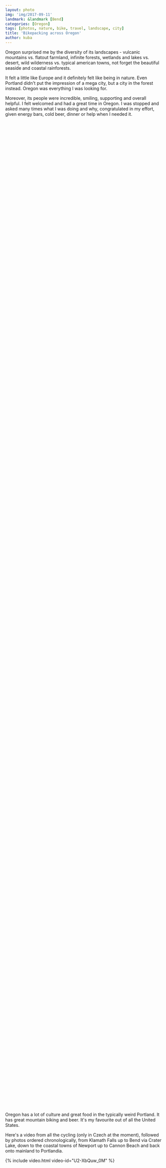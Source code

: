```yaml
---
layout: photo
img: 'img/2017-09-11'
landmark: &landmark [Bend]
categories: [Oregon]
tags: [photos, nature, bike, travel, landscape, city]
title: 'Bikepacking across Oregon'
author: kuba
---
```


Oregon surprised me by the diversity of its landscapes - vulcanic mountains vs. flatout farmland, infinite forests, wetlands and lakes vs. desert, wild wilderness vs. typical  american towns, not forget the beautiful seaside and coastal rainforests.

It felt a little like Europe and it definitely felt like being in nature. Even Portland didn't put the impression of a mega city, but a city in the forest instead. Oregon was everything I was looking for. 

Moreover, its people were incredible, smiling, supporting and overall helpful. I felt welcomed and had a great time in Oregon. I was stopped and asked many times what I was doing and why, congratulated in my effort, given energy bars, cold beer, dinner or help when I needed it.

<iframe class="center-block lazyload" style="padding-bottom:2em;" id="GMaps" data-src="https://www.google.com/maps/d/u/2/embed?mid=1HSpHDTUsLCTUwXM8BGyDjHmzHpQ&z=2.25" width="80%" height="80%" frameborder="0"></iframe>

Oregon has a lot of culture and great food in the typically weird Portland. It has great mountain biking and beer. It's my favourite out of all the United States.

Here's a video from all the cycling (only in Czech at the moment), followed by photos ordered chronologically, from Klamath Falls up to Bend via Crater Lake, down to the coastal towns of Newport up to Cannon Beach and back onto mainland to Portlandia.

{% include video.html video-id="U2-XbQuw_0M" %}